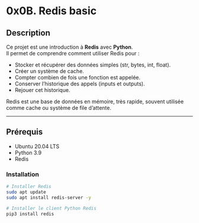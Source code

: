 # 0x0B. Redis basic

## Description
Ce projet est une introduction à **Redis** avec **Python**.  
Il permet de comprendre comment utiliser Redis pour :
- Stocker et récupérer des données simples (str, bytes, int, float).
- Créer un système de cache.
- Compter combien de fois une fonction est appelée.
- Conserver l’historique des appels (inputs et outputs).
- Rejouer cet historique.

Redis est une base de données en mémoire, très rapide, souvent utilisée comme cache ou système de file d’attente.

---

## Prérequis
- Ubuntu 20.04 LTS  
- Python 3.9  
- Redis  

### Installation
```bash
# Installer Redis
sudo apt update
sudo apt install redis-server -y

# Installer le client Python Redis
pip3 install redis
